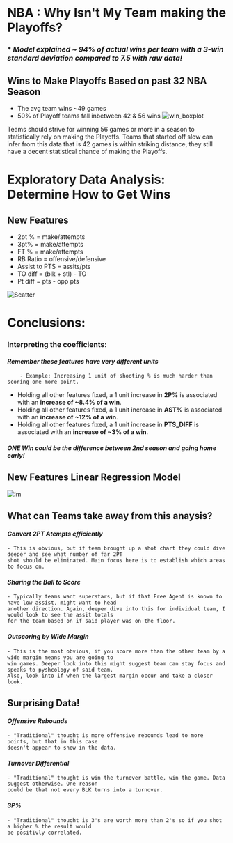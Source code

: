 # NBA : Why Isn't My Team making the Playoffs?

### * *Model explained ~ 94% of actual wins per team with a 3-win standard deviation compared to 7.5 with raw data!*

## Wins to Make Playoffs Based on past 32 NBA Season 
- The avg team wins ~49 games
- 50% of Playoff teams fall inbetween 42 & 56 wins
![win_boxplot](https://user-images.githubusercontent.com/64975026/84214634-8feae980-aa89-11ea-9368-b1dd59a550e7.png)

Teams should strive for winning 56 games or more in a season to statistically rely on making the Playoffs. Teams that started off slow can infer from this data that is 42 games is within striking distance, they still have a decent statistical chance of making the Playoffs.

# Exploratory Data Analysis: Determine How to Get Wins 
## New Features
- 2pt % = make/attempts
- 3pt% = make/attempts
- FT % = make/attempts
- RB Ratio = offensive/defensive
- Assist to PTS = assits/pts
- TO diff = (blk + stl) - TO
- Pt diff = pts - opp pts


![Scatter](https://user-images.githubusercontent.com/64975026/84214633-8eb9bc80-aa89-11ea-842f-8f2398f64c9d.png)


# Conclusions:

### Interpreting the coefficients:
#### *Remember these features have very different units*
        - Example: Increasing 1 unit of shooting % is much harder than scoring one more point.

- Holding all other features fixed, a 1 unit increase in **2P%** is associated with an **increase of ~8.4% of a win**.
- Holding all other features fixed, a 1 unit increase in **AST%** is associated with an **increase of ~12% of a win**.
- Holding all other features fixed, a 1 unit increase in **PTS_DIFF** is associated with an **increase of ~3% of a win**.

##### *ONE Win could be the difference between 2nd season and going home early!*

## New Features Linear Regression Model
![lm](https://user-images.githubusercontent.com/64975026/84214631-8eb9bc80-aa89-11ea-8e1b-276368c4c858.png)
## What can Teams take away from this anaysis?

#### *Convert 2PT Atempts efficiently*
    - This is obvious, but if team brought up a shot chart they could dive deeper and see what number of far 2PT 
    shot should be eliminated. Main focus here is to establish which areas to focus on.
#### *Sharing the Ball to Score*
    - Typically teams want superstars, but if that Free Agent is known to have low assist, might want to head 
    another direction. Again, deeper dive into this for individual team, I would look to see the assit totals 
    for the team based on if said player was on the floor.
#### *Outscoring by Wide Margin*
    - This is the most obvious, if you score more than the other team by a wide margin means you are going to 
    win games. Deeper look into this might suggest team can stay focus and speaks to pyshcology of said team. 
    Also, look into if when the largest margin occur and take a closer look.
    
## Surprising Data!

#### *Offensive Rebounds*
    - "Traditional" thought is more offensive rebounds lead to more points, but that in this case 
    doesn't appear to show in the data.
#### *Turnover Differential* 
    - "Traditional" thought is win the turnover battle, win the game. Data suggest otherwise. One reason 
    could be that not every BLK turns into a turnover.
#### *3P%*
    - "Traditional" thought is 3's are worth more than 2's so if you shot a higher % the result would 
    be positivly correlated.
    

